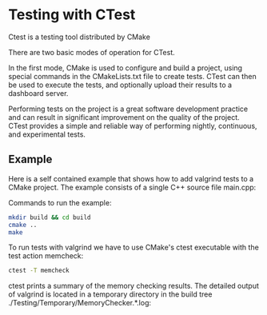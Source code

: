 # Testing with CTest

Ctest is a testing tool distributed by CMake

There are two basic modes of operation for CTest.

In the first mode, CMake is used to configure and build a project, using
special commands in the CMakeLists.txt file to create tests. CTest can
then be used to execute the tests, and optionally upload their results
to a dashboard server. 

Performing tests on the project is a great software development practice
and can result in significant improvement on the quality of the project.
CTest provides a simple and reliable way of performing nightly,
continuous, and experimental tests.

## Example

Here is a self contained example that shows how to add valgrind tests to a 
CMake project. The example consists of a single C++ source file main.cpp:

Commands to run the example:

```bash
mkdir build && cd build 
cmake ..
make
```

To run tests with valgrind we have to use CMake's ctest executable with 
the test action memcheck:

```bash
ctest -T memcheck
```

ctest prints a summary of the memory checking results. The detailed output 
of valgrind is located in a temporary directory in the build tree ./Testing/Temporary/MemoryChecker.*.log: